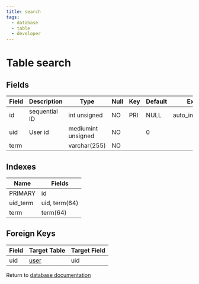 ```yaml
---
title: search
tags:
  - database
  - table
  - developer
---
```

# Table search



## Fields

| Field | Description   | Type               | Null | Key | Default | Extra          |
| ----- | ------------- | ------------------ | ---- | --- | ------- | -------------- |
| id    | sequential ID | int unsigned       | NO   | PRI | NULL    | auto_increment |
| uid   | User id       | mediumint unsigned | NO   |     | 0       |                |
| term  |               | varchar(255)       | NO   |     |         |                |

## Indexes

| Name     | Fields        |
| -------- | ------------- |
| PRIMARY  | id            |
| uid_term | uid, term(64) |
| term     | term(64)      |

## Foreign Keys

| Field | Target Table         | Target Field |
| ----- | -------------------- | ------------ |
| uid   | [user](./db_user.md) | uid          |

Return to [database documentation](./index.md)
